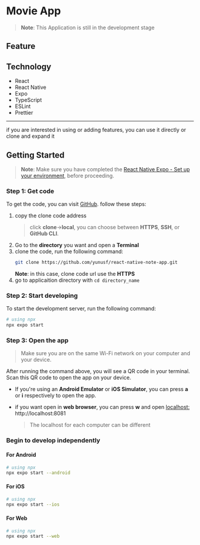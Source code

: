 # Movie App

<!-- **Movie App** is a mobile application that functions as your reminder note -->

>**Note**: This Application is still in the development stage

## Feature


## Technology
- React
- React Native
- Expo
- TypeScript
- ESLint
- Prettier

---
if you are interested in using or adding features, you can use it directly or clone and expand it

## Getting Started

>**Note**: Make sure you have completed the [React Native Expo - Set up your environment](https://docs.expo.dev/get-started/set-up-your-environment/), before proceeding.

### Step 1: Get code
To get the code, you can visit [GitHub](https://github.com/yunusf/react-native-movie-app.git). follow these steps:

1. copy the clone code address 
    >click **clone**->**local**, you can choose between **HTTPS**, **SSH**, or **GitHub CLI**.
2. Go to the **directory** you want and open a **Terminal**
3. clone the code, run the following command:
    ```bash
    git clone https://github.com/yunusf/react-native-note-app.git 
    ```
    **Note**: in this case, clone code url use the **HTTPS**
4. go to applicaition directory with `cd directory_name`

### Step 2: Start developing

To start the development server, run the following command:

```bash
# using npx
npx expo start
```

### Step 3: Open the app
>Make sure you are on the same Wi-Fi network on your computer and your device.

After running the command above, you will see a QR code in your terminal. Scan this QR code to open the app on your device.

- If you're using an **Android Emulator** or **iOS Simulator**, you can press **a** or **i** respectively to open the app.

- if you want open in **web browser**, you can press **w** and open [localhost: ](http://localhost:8081)http://localhost:8081
    >The localhost for each computer can be different

### Begin to develop independently 
#### For Android

```bash
# using npx
npx expo start --android
```

#### For iOS

```bash
# using npx
npx expo start --ios
```
#### For Web

```bash
# using npx
npx expo start --web
```